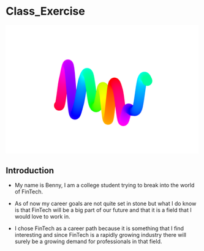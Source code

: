 # Class_Exercise

![NFT](images/5030.png)




## Introduction

* My name is Benny, I am a college student trying to break into the world of FinTech.

* As of now my career goals are not quite set in stone but what I do know is that FinTech will be a big part of our future and that it is a field that I would love to work in.

* I chose FinTech as a career path because it is something that I find interesting and since FinTech is a rapidly growing industry there will surely be a growing demand for professionals in that field.
